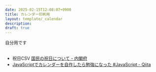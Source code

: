 ```yaml
---
date: 2025-02-15T12:08:07+0900
title: カレンダー印刷用
layout: template/_calendar
description:
draft: true
---
```


自分用です<br><br>

- 祝日CSV [国民の祝日について - 内閣府](https://www8.cao.go.jp/chosei/shukujitsu/gaiyou.html)
- [JavaScriptでカレンダーを自作したら勉強になった #JavaScript - Qiita](https://qiita.com/kan_dai/items/b1850750b883f83b9bee)

<br><br><br>